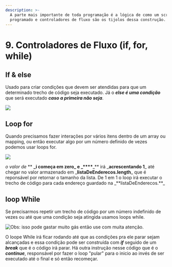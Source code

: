 ```yaml
---
description: >-
  A parte mais importante de toda programação é a lógica de como um script é
  programado e controladores de fluxo são os tijolos dessa construção.
---
```


# 9. Controladores de Fluxo (if, for, while)

## If & else

Usado para criar condições que devem ser atendidas para que um determinado trecho de código seja executado. Já o _**else é uma condição**_ que será executado _**caso a primeira não seja**_.

![](<../.gitbook/assets/image (17).png>)

## Loop for

Quando precisamos fazer interações por vários itens dentro de um array ou mapping, ou então executar algo por um número definido de vezes podemos usar loops for.

![](<../.gitbook/assets/image (61).png>)

_o valor de_ \*\* **\_**i começa em zero**\_ e **_**\*\*\*\***_** irá \_**acrescentando 1**\_ até chegar no valor armazenado em \_**listaDeEnderecos.length**\_ que é reponsável por retornar o tamanho da lista. De 1 em 1 o loop irá executar o trecho de código para cada endereço guardado na \_**listaDeEnderecos.\*\*\_

## loop While

Se precisarmos repetir um trecho de código por um número indefinido de vezes ou até que uma condição seja atingida usamos loops while.

![Obs: isso pode gastar muito gás então use com muita atenção.](<../.gitbook/assets/image (29).png>)

O loope While irá ficar rodando até que as condições pra ele parar sejam alcançadas e essa condição pode ser construída com _**if**_ seguido de um _**break**_ que é o código irá parar. Há outra instrução nesse código que é o _**continue**_, responsável por fazer o loop "pular" para o inicio ao invés de ser executado até o final e só então recomeçar.
